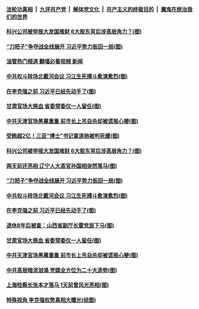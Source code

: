 ####  [法轮功真相](../../../../basic/blob/master/README.md?t=06040731) &nbsp;|&nbsp; [九评共产党](../../../../9ping.md/blob/master/README.md?t=06040731) &nbsp;|&nbsp; [解体党文化](../../../../jtdwh.md/blob/master/README.md?t=06040731)  &nbsp;|&nbsp; [共产主义的终极目的](../../../../gczydzjmd.md/blob/master/README.md?t=06040731) &nbsp;|&nbsp; [魔鬼在统治我们的世界](../../../../mgztzwmdsj.md/blob/master/README.md?t=06040731) 

#### [科兴公司被举报大发国难财 6大股东背后涉高层角力？(图)](../pages/p2/1008161.md?t=06040731) 

#### [“刀把子”争夺战全线展开 习近平势力扳回一局(图)](../pages/p2/1008152.md?t=06040731) 

#### [油管热门频道 翻墙必看视频 新闻](http://45.76.130.85:81/youtube.html?06040731)

#### [中共权斗转场北戴河会议 习江生死搏斗愈演愈烈(图)](../pages/p2/1008165.md?t=06040731) 

#### [在李克强之前 习近平已经先动手了(图)](../pages/p2/1008157.md?t=06040731) 

#### [甘肃官场大换血 省委常委仅一人留任(图)](../pages/p2/1008090.md?t=06040731) 

#### [中共天津官场黑幕重重 前市长上吊自杀却被谎报心梗(图)](../pages/p2/1008094.md?t=06040731) 

#### [受贿超2亿！三亚“博士”书记童道驰被判死缓(图)](../pages/p2/1008222.md?t=06040731) 

#### [科兴公司被举报大发国难财 6大股东背后涉高层角力？(图)](../pages/p2/1008161.md?t=06040731) 



#### [两天前还亮相 辽宁人大高官孙国相突然落马(图)](../pages/p2/1008189.md?t=06040731) 

#### [“刀把子”争夺战全线展开 习近平势力扳回一局(图)](../pages/p2/1008152.md?t=06040731) 

#### [中共权斗转场北戴河会议 习江生死搏斗愈演愈烈(图)](../pages/p2/1008165.md?t=06040731) 

#### [在李克强之前 习近平已经先动手了(图)](../pages/p2/1008157.md?t=06040731) 

#### [退休8年后被查：山西省副厅长雷党辰下马(图)](../pages/p2/1008123.md?t=06040731) 



#### [甘肃官场大换血 省委常委仅一人留任(图)](../pages/p2/1008090.md?t=06040731) 

#### [中共天津官场黑幕重重 前市长上吊自杀却被谎报心梗(图)](../pages/p2/1008094.md?t=06040731) 

#### [中共高层暗流汹涌 党媒全方位为二十大造势(图)](../pages/p2/1008081.md?t=06040731) 


#### [上海检察长张本才落马 1天前曾风光亮相(图)](../pages/p2/1008057.md?t=06040731) 

#### [特殊视角 李克强权势真相大曝光(组图)](../pages/p2/1008051.md?t=06040731) 




<img src='http://gfw-breaker.win/goodnews/indexes/p2.md' width='0px' height='0px'/>

